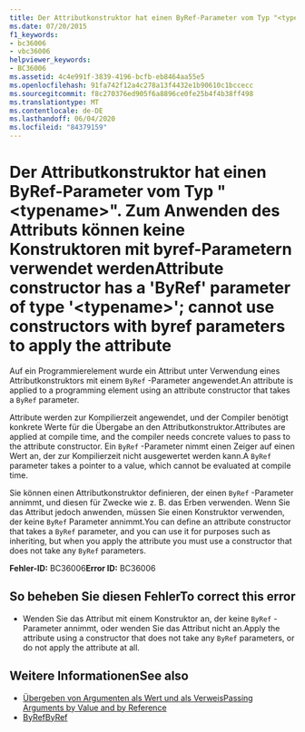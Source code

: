 ```yaml
---
title: Der Attributkonstruktor hat einen ByRef-Parameter vom Typ "<typename>". Zum Anwenden des Attributs können keine Konstruktoren mit byref-Parametern verwendet werden
ms.date: 07/20/2015
f1_keywords:
- bc36006
- vbc36006
helpviewer_keywords:
- BC36006
ms.assetid: 4c4e991f-3839-4196-bcfb-eb8464aa55e5
ms.openlocfilehash: 91fa742f12a4c278a13f4432e1b90610c1bccecc
ms.sourcegitcommit: f8c270376ed905f6a8896ce0fe25b4f4b38ff498
ms.translationtype: MT
ms.contentlocale: de-DE
ms.lasthandoff: 06/04/2020
ms.locfileid: "84379159"
---
```

# <a name="attribute-constructor-has-a-byref-parameter-of-type-typename-cannot-use-constructors-with-byref-parameters-to-apply-the-attribute"></a><span data-ttu-id="eadd8-102">Der Attributkonstruktor hat einen ByRef-Parameter vom Typ "\<typename>". Zum Anwenden des Attributs können keine Konstruktoren mit byref-Parametern verwendet werden</span><span class="sxs-lookup"><span data-stu-id="eadd8-102">Attribute constructor has a 'ByRef' parameter of type '\<typename>'; cannot use constructors with byref parameters to apply the attribute</span></span>
<span data-ttu-id="eadd8-103">Auf ein Programmierelement wurde ein Attribut unter Verwendung eines Attributkonstruktors mit einem `ByRef` -Parameter angewendet.</span><span class="sxs-lookup"><span data-stu-id="eadd8-103">An attribute is applied to a programming element using an attribute constructor that takes a `ByRef` parameter.</span></span>  
  
 <span data-ttu-id="eadd8-104">Attribute werden zur Kompilierzeit angewendet, und der Compiler benötigt konkrete Werte für die Übergabe an den Attributkonstruktor.</span><span class="sxs-lookup"><span data-stu-id="eadd8-104">Attributes are applied at compile time, and the compiler needs concrete values to pass to the attribute constructor.</span></span> <span data-ttu-id="eadd8-105">Ein `ByRef` -Parameter nimmt einen Zeiger auf einen Wert an, der zur Kompilierzeit nicht ausgewertet werden kann.</span><span class="sxs-lookup"><span data-stu-id="eadd8-105">A `ByRef` parameter takes a pointer to a value, which cannot be evaluated at compile time.</span></span>  
  
 <span data-ttu-id="eadd8-106">Sie können einen Attributkonstruktor definieren, der einen `ByRef` -Parameter annimmt, und diesen für Zwecke wie z. B. das Erben verwenden. Wenn Sie das Attribut jedoch anwenden, müssen Sie einen Konstruktor verwenden, der keine `ByRef` Parameter annimmt.</span><span class="sxs-lookup"><span data-stu-id="eadd8-106">You can define an attribute constructor that takes a `ByRef` parameter, and you can use it for purposes such as inheriting, but when you apply the attribute you must use a constructor that does not take any `ByRef` parameters.</span></span>  
  
 <span data-ttu-id="eadd8-107">**Fehler-ID:** BC36006</span><span class="sxs-lookup"><span data-stu-id="eadd8-107">**Error ID:** BC36006</span></span>  
  
## <a name="to-correct-this-error"></a><span data-ttu-id="eadd8-108">So beheben Sie diesen Fehler</span><span class="sxs-lookup"><span data-stu-id="eadd8-108">To correct this error</span></span>  
  
- <span data-ttu-id="eadd8-109">Wenden Sie das Attribut mit einem Konstruktor an, der keine `ByRef` -Parameter annimmt, oder wenden Sie das Attribut nicht an.</span><span class="sxs-lookup"><span data-stu-id="eadd8-109">Apply the attribute using a constructor that does not take any `ByRef` parameters, or do not apply the attribute at all.</span></span>  
  
## <a name="see-also"></a><span data-ttu-id="eadd8-110">Weitere Informationen</span><span class="sxs-lookup"><span data-stu-id="eadd8-110">See also</span></span>

- [<span data-ttu-id="eadd8-111">Übergeben von Argumenten als Wert und als Verweis</span><span class="sxs-lookup"><span data-stu-id="eadd8-111">Passing Arguments by Value and by Reference</span></span>](../programming-guide/language-features/procedures/passing-arguments-by-value-and-by-reference.md)
- [<span data-ttu-id="eadd8-112">ByRef</span><span class="sxs-lookup"><span data-stu-id="eadd8-112">ByRef</span></span>](../language-reference/modifiers/byref.md)
